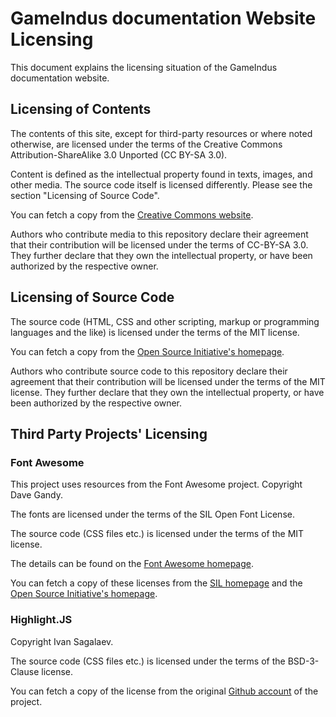 # GameIndus documentation Website Licensing

This document explains the licensing situation of the GameIndus documentation website.


## Licensing of Contents

The contents of this site, except for third-party resources or where noted
otherwise, are licensed under the terms of the Creative Commons
Attribution-ShareAlike 3.0 Unported (CC BY-SA 3.0).

Content is defined as the intellectual property found in texts, images, and
other media. The source code itself is licensed differently. Please see the
section "Licensing of Source Code".

You can fetch a copy from the [Creative Commons
website](https://creativecommons.org/licenses/by-sa/3.0/legalcode).

Authors who contribute media to this repository declare their agreement that
their contribution will be licensed under the terms of CC-BY-SA 3.0. They
further declare that they own the intellectual property, or have been
authorized by the respective owner.


## Licensing of Source Code

The source code (HTML, CSS and other scripting, markup or programming languages
and the like) is licensed under the terms of the MIT license.

You can fetch a copy from the [Open Source Initiative's
homepage](https://opensource.org/licenses/MIT).

Authors who contribute source code to this repository declare their agreement
that their contribution will be licensed under the terms of the MIT license.
They further declare that they own the intellectual property, or have been
authorized by the respective owner.


## Third Party Projects' Licensing

### Font Awesome

This project uses resources from the Font Awesome project.
Copyright Dave Gandy.

The fonts are licensed under the terms of the SIL Open Font License.

The source code (CSS files etc.) is licensed under the terms of the MIT
license.

The details can be found on the [Font Awesome
homepage](http://fontawesome.io/license/).

You can fetch a copy of these licenses from the
[SIL homepage](http://scripts.sil.org/OFL) and the [Open Source Initiative's
homepage](https://opensource.org/licenses/MIT).


### Highlight.JS

Copyright Ivan Sagalaev.

The source code (CSS files etc.) is licensed under the terms of the BSD-3-Clause license.

You can fetch a copy of the license from the original [Github account](https://github.com/highlightjs/highlight.js) of the project.